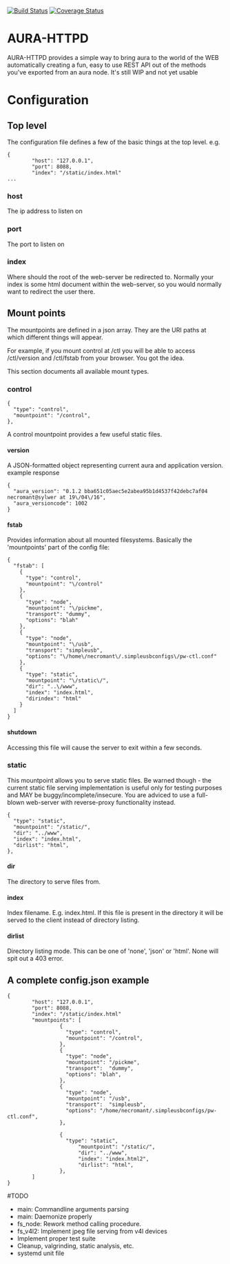 [![Build Status](https://jenkins.ncrmnt.org/job/GithubCI/job/aura-httpd/badge/icon)](https://jenkins.ncrmnt.org/job/GithubCI/job/aura-httpd/) [![Coverage Status](https://coveralls.io/repos/github/nekromant/aura-httpd/badge.svg?branch=master)](https://coveralls.io/github/nekromant/aura-httpd?branch=master)

# AURA-HTTPD

AURA-HTTPD provides a simple way to bring aura to the world of the WEB automatically creating a fun, easy to use REST API out of the methods you've exported from an aura node. It's still WIP and not yet usable

# Configuration

## Top level
The configuration file defines a few of the basic things at the top level. e.g.

```
{
        "host": "127.0.0.1",
        "port": 8088,
        "index": "/static/index.html"
...
```

### host
The ip address to listen on

### port
The port to listen on

### index

Where should the root of the web-server be redirected to. Normally your index is some html document within the web-server, so you would normally want to redirect
the user there.   

## Mount points

The mountpoints are defined in a json array. They are the URI paths at which different things will appear.

For example, if you mount control at /ctl you will be able to access /ctl/version and /ctl/fstab from your browser. You got the idea.

This section documents all available mount types.

### control

```
{
  "type": "control",
  "mountpoint": "/control",
},
```

A control mountpoint provides a few useful static files.
#### version

A JSON-formatted object representing current aura and application version.
example response

```
{
  "aura_version": "0.1.2 bba651c05aec5e2abea95b1d4537f42debc7af04 necromant@sylwer at 19\/04\/16",
  "aura_versioncode": 1002
}
```

#### fstab

Provides information about all mounted filesystems. Basically the 'mountpoints' part of the config file:

```
{
  "fstab": [
    {
      "type": "control",
      "mountpoint": "\/control"
    },
    {
      "type": "node",
      "mountpoint": "\/pickme",
      "transport": "dummy",
      "options": "blah"
    },
    {
      "type": "node",
      "mountpoint": "\/usb",
      "transport": "simpleusb",
      "options": "\/home\/necromant\/.simpleusbconfigs\/pw-ctl.conf"
    },
    {
      "type": "static",
      "mountpoint": "\/static\/",
      "dir": "..\/www",
      "index": "index.html",
      "dirindex": "html"
    }
  ]
}
```

#### shutdown

Accessing this file will cause the server to exit within a few seconds.

### static

This mountpoint allows you to serve static files. Be warned though - the current static file serving implementation is useful only for testing purposes and MAY be buggy/incomplete/insecure. You are adviced to use a full-blown web-server with reverse-proxy functionality instead.

```
{
  "type": "static",
  "mountpoint": "/static/",
  "dir": "../www",
  "index": "index.html",
  "dirlist": "html",
},
```
#### dir

The directory to serve files from.

#### index

Index filename. E.g. index.html. If this file is present in the directory it will be served to the client instead of directory listing.   

#### dirlist

Directory listing mode. This can be one of 'none', 'json' or 'html'. None will spit out a 403 error.

## A complete config.json example

```
{
        "host": "127.0.0.1",
        "port": 8088,
        "index": "/static/index.html"
        "mountpoints": [
                 {
                   "type": "control",
                   "mountpoint": "/control",
                 },
                 {
                   "type": "node",
                   "mountpoint": "/pickme",
                   "transport":  "dummy",
                   "options": "blah",
                 },
                 {
                   "type": "node",
                   "mountpoint": "/usb",
                   "transport":  "simpleusb",
                   "options": "/home/necromant/.simpleusbconfigs/pw-ctl.conf",
                 },

                 {
                   "type": "static",
            		   "mountpoint": "/static/",
            		   "dir": "../www",
            		   "index": "index.html2",
            		   "dirlist": "html",
                 },
        ]
}
```


#TODO

* main: Commandline arguments parsing
* main: Daemonize properly
* fs_node: Rework method calling procedure.  
* fs_v4l2: Implement jpeg file serving from v4l devices
* Implement proper test suite
* Cleanup, valgrinding, static analysis, etc.
* systemd unit file

